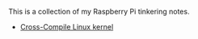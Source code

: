 This is a collection of my Raspberry Pi tinkering notes.

- [Cross-Compile Linux kernel](https://github.com/Bai-Qiang/Raspberry_Pi_tinkering_notes/blob/main/Cross_compile_Linux_kernel.md)
